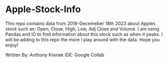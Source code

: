 # Apple-Stock-Info
This repo contains data from 2018-Decemeber 18th 2023 about Apples stock such as: Open, Close, High, Low, Adj Close and Volume. I am using Pandas and IO to find information about this stock such as when it peaks. I will be adding to this repo the more I play around with the data. Hope you enjoy! 

Written By: Anthony Krenek 
IDE: Google Collab 
